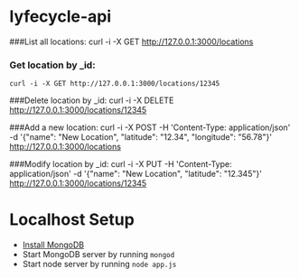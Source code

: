 lyfecycle-api
=============

###List all locations:
	curl -i -X GET http://127.0.0.1:3000/locations

### Get location by _id:
	curl -i -X GET http://127.0.0.1:3000/locations/12345

###Delete location by _id:
	curl -i -X DELETE http://127.0.0.1:3000/locations/12345

###Add a new location:
	curl -i -X POST -H 'Content-Type: application/json' -d '{"name": "New Location", "latitude": "12.34", "longitude": "56.78"}' http://127.0.0.1:3000/locations

###Modify location by _id:
	curl -i -X PUT -H 'Content-Type: application/json' -d '{"name": "New Location", "latitude": "12.345"}' http://127.0.0.1:3000/locations/12345

Localhost Setup
=============

- [Install MongoDB](http://docs.mongodb.org/manual/installation/)
- Start MongoDB server by running `mongod`
- Start node server by running `node app.js`
